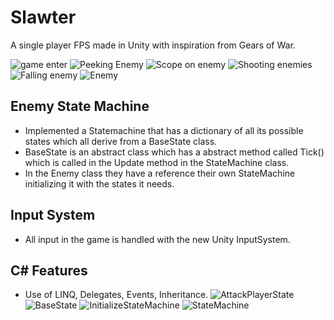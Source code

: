 # Slawter
A single player FPS made in Unity with inspiration from Gears of War.

![game enter](https://user-images.githubusercontent.com/42195958/92342395-9d5a4480-f075-11ea-893a-5b2a4d12e315.png)
![Peeking Enemy](https://user-images.githubusercontent.com/42195958/92343006-6e44d280-f077-11ea-83c7-160badaa4ee3.png)
![Scope on enemy](https://user-images.githubusercontent.com/42195958/92343008-6edd6900-f077-11ea-8118-7929952b663f.png)
![Shooting enemies](https://user-images.githubusercontent.com/42195958/92343009-700e9600-f077-11ea-84b1-2b9e1fff09d5.png)
![Falling enemy](https://user-images.githubusercontent.com/42195958/92343013-70a72c80-f077-11ea-9bad-ab8a8b3bdf9d.png)
![Enemy](https://user-images.githubusercontent.com/42195958/92343014-71d85980-f077-11ea-9223-457a93402b34.png)

## Enemy State Machine
 - Implemented a Statemachine that has a dictionary of all its possible states which all derive from a BaseState class.
 - BaseState is an abstract class which has a abstract method called Tick() which is called in the Update method in the StateMachine class.
 - In the Enemy class they have a reference their own StateMachine initializing it with the states it needs. 
 
## Input System
 - All input in the game is handled with the new Unity InputSystem.

## C# Features
 - Use of LINQ, Delegates, Events, Inheritance.
![AttackPlayerState](https://user-images.githubusercontent.com/42195958/92345593-cdf2ac00-f07e-11ea-8f1c-0920ad1c2827.png)
![BaseState](https://user-images.githubusercontent.com/42195958/92345598-cfbc6f80-f07e-11ea-9c69-9423c1cfa9d9.png)
![InitializeStateMachine](https://user-images.githubusercontent.com/42195958/92345606-d4812380-f07e-11ea-80b0-4df319912358.png)
![StateMachine](https://user-images.githubusercontent.com/42195958/92345610-d814aa80-f07e-11ea-8079-cf37f69f8c12.png)

